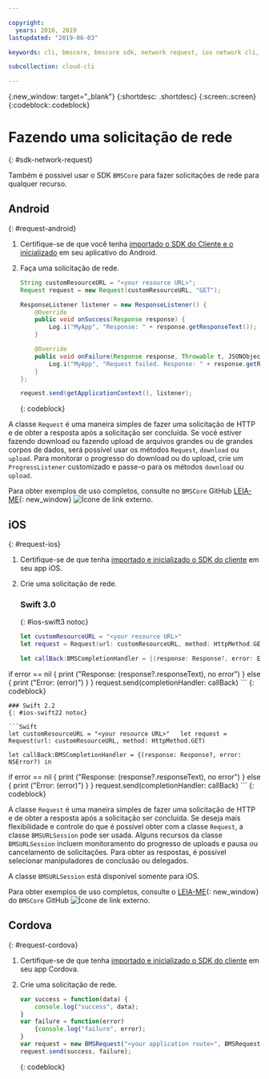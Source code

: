 ```yaml
---

copyright:
  years: 2016, 2019
lastupdated: "2019-06-03"

keywords: cli, bmscore, bmscore sdk, network request, ios network cli, android network cli, cordova network cli, mobile network request, mobile cli

subcollection: cloud-cli

---
```


{:new_window: target="_blank"}
{:shortdesc: .shortdesc}
{:screen:.screen}
{:codeblock:.codeblock}

# Fazendo uma solicitação de rede
{: #sdk-network-request}

Também é possível usar o SDK `BMSCore` para fazer solicitações de rede para qualquer recurso.

## Android
{: #request-android}

1. Certifique-se de que você tenha [importado o SDK do Cliente e o inicializado](/docs/cli/sdk?topic=cloud-cli-sdk_BMSClient#init-BMSClient-android) em seu aplicativo do Android.

2. Faça uma solicitação de rede.

	```Java
	String customResourceURL = "<your resource URL>";
	Request request = new Request(customResourceURL, "GET");

	ResponseListener listener = new ResponseListener() {
		@Override
		public void onSuccess(Response response) {
			Log.i("MyApp", "Response: " + response.getResponseText());
		}

		@Override
		public void onFailure(Response response, Throwable t, JSONObject extendedInfo) {
			Log.i("MyApp", "Request failed. Response: " + response.getResponseText() + ". Error: " + t.getLocalizedMessage());
		}
	};

	request.send(getApplicationContext(), listener);
	```
	{: codeblock}

A classe `Request` é uma maneira simples de fazer uma solicitação de HTTP e de obter a resposta após a solicitação ser concluída. Se você estiver fazendo download ou fazendo upload de arquivos grandes ou de grandes corpos de dados, será possível usar os métodos `Request`, `download` ou `upload`. Para monitorar o progresso do download ou do upload, crie um `ProgressListener` customizado e passe-o para os métodos `download` ou `upload`.

Para obter exemplos de uso completos, consulte no `BMSCore` GitHub [LEIA-ME](https://github.com/ibm-bluemix-mobile-services/bms-clientsdk-android-core){: new_window} ![Ícone de link externo](../../icons/launch-glyph.svg "Ícone de link externo").


## iOS
{: #request-ios}

1. Certifique-se de que tenha [importado e inicializado o SDK do cliente](/docs/cli/sdk?topic=cloud-cli-sdk_BMSClient#init-BMSClient-ios) em seu app iOS.

2. Crie uma solicitação de rede.

	### Swift 3.0
	{: #ios-swift3 notoc}

	```Swift
	let customResourceURL = "<your resource URL>"
	let request = Request(url: customResourceURL, method: HttpMethod.GET)

	let callBack:BMSCompletionHandler = {(response: Response?, error: Error?) in
  if error == nil {
			print ("Response: \(response?.responseText), no error")
		} else {
			print ("Error: \(error)")
		}
	}
	request.send(completionHandler: callBack)
	```
	{: codeblock}

	### Swift 2.2
	{: #ios-swift22 notoc}

	```Swift
	let customResourceURL = "<your resource URL>" 	let request = Request(url: customResourceURL, method: HttpMethod.GET)

	let callBack:BMSCompletionHandler = {(response: Response?, error: NSError?) in
  if error == nil {
			print ("Response: \(response?.responseText), no error") 		} else {
			print ("Error: \(error)") 		}
	} 	request.send(completionHandler: callBack)
	```
	{: codeblock}

A classe `Request` é uma maneira simples de fazer uma solicitação de HTTP e
de obter a resposta após a solicitação ser concluída. Se deseja mais flexibilidade e controle do que é possível obter com a classe `Request`, a classe `BMSURLSession` pode ser usada. Alguns recursos da classe `BMSURLSession` incluem monitoramento do progresso de uploads e pausa ou cancelamento de solicitações. Para obter as respostas, é possível selecionar manipuladores de conclusão ou delegados.

A classe `BMSURLSession` está disponível somente para iOS.

Para obter exemplos de uso completos, consulte o [LEIA-ME](https://github.com/ibm-bluemix-mobile-services/bms-clientsdk-swift-core){: new_window} do `BMSCore` GitHub ![Ícone de link externo](../../icons/launch-glyph.svg "Ícone de link externo").

## Cordova
{: #request-cordova}

1. Certifique-se de que tenha [importado e inicializado o SDK do cliente](/docs/cli/sdk?topic=cloud-cli-sdk_BMSClient#init-BMSClient-cordova) em seu app Cordova.

2. Crie uma solicitação de rede.

	```Javascript
	var success = function(data) {
		console.log("success", data);
	}
	var failure = function(error)
		{console.log("failure", error);
	}
	var request = new BMSRequest("<your application route>", BMSRequest.GET);
	request.send(success, failure);
	```
	{: codeblock}
